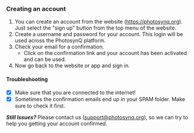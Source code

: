 ### Creating an account

1. You can create an account from the website (<https://photosynq.org>). Just select the "sign up" button from the top menu of the website.
2. Create a username and password for your account. This login will be used across the PhotosynQ platform.
3. Check your email for a confirmation.
   - Click on the confirmation link and your account has been activated and can be used.
4. Now go back to the website or app and sign in.

#### Troubleshooting

- [x] Make sure that you are connected to the internet!
- [x] Sometimes the confirmation emails end up in your SPAM folder. Make sure to check it first.

***Still Issues?*** Please contact us (<support@photosynq.org>), so we can try to help you getting your account confirmed.